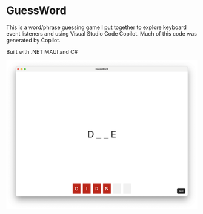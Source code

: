 # GuessWord

This is a word/phrase guessing game I put together to explore keyboard event listeners and using Visual Studio Code Copilot. Much of this code was generated by Copilot.

Built with .NET MAUI and C#

![game running on a mac](Screenshots/game-screen.png)